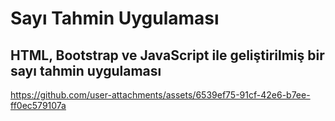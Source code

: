 # Sayı Tahmin Uygulaması
## HTML, Bootstrap ve JavaScript ile geliştirilmiş bir sayı tahmin uygulaması

https://github.com/user-attachments/assets/6539ef75-91cf-42e6-b7ee-ff0ec579107a
